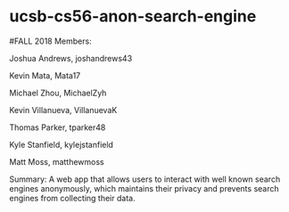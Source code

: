 # ucsb-cs56-anon-search-engine

#FALL 2018
Members:

Joshua Andrews, joshandrews43 

Kevin Mata, Mata17

Michael Zhou, MichaelZyh

Kevin Villanueva, VillanuevaK

Thomas Parker, tparker48

Kyle Stanfield, kylejstanfield

Matt Moss, matthewmoss

Summary:
  A web app that allows users to interact with well known search engines anonymously, which maintains their privacy and prevents search engines from collecting their data.
